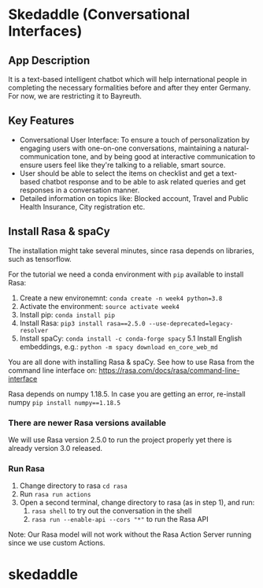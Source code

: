 # Skedaddle (Conversational Interfaces)

## App Description
It is a text-based intelligent chatbot which will help international people in completing the necessary formalities before and after they enter Germany. For now, we are restricting it to Bayreuth. 

## Key Features
- Conversational User Interface: To ensure a touch of personalization by engaging users with one-on-one conversations, maintaining a natural-communication tone, and by being good at interactive communication to ensure users feel like they're talking to a reliable, smart source.
- User should be able to select the items on checklist and get a text-based chatbot response and to be able to ask related queries and get responses in a conversation manner.
- Detailed information on topics like: Blocked account, Travel and Public Health Insurance, City registration etc.

## Install Rasa & spaCy

The installation might take several minutes, since rasa depends on libraries, such as tensorflow.

For the tutorial we need a conda environment with `pip` available to install Rasa:

1. Create a new environemnt: `conda create -n week4 python=3.8`
2. Activate the environment: `source activate week4`
3. Install pip: `conda install pip`
4. Install Rasa: `pip3 install rasa==2.5.0 --use-deprecated=legacy-resolver`
5. Install spaCy: `conda install -c conda-forge spacy`
5.1 Install English embeddings, e.g.: `python -m spacy download en_core_web_md`

You are all done with installing Rasa & spaCy. See how to use Rasa from the command line interface on: https://rasa.com/docs/rasa/command-line-interface

Rasa depends on numpy 1.18.5. In case you are getting an error, re-install numpy `pip install numpy==1.18.5`

### There are newer Rasa versions available
We will use Rasa version 2.5.0 to run the project properly yet there is already version 3.0 released.

### Run Rasa

1. Change directory to rasa `cd rasa`
2. Run `rasa run actions`
3. Open a second terminal, change directory to rasa (as in step 1), and run:
   1. `rasa shell` to try out the conversation in the shell
   2. `rasa run --enable-api --cors "*"` to run the Rasa API

Note: Our Rasa model will not work without the Rasa Action Server running since we use custom Actions.
# skedaddle

